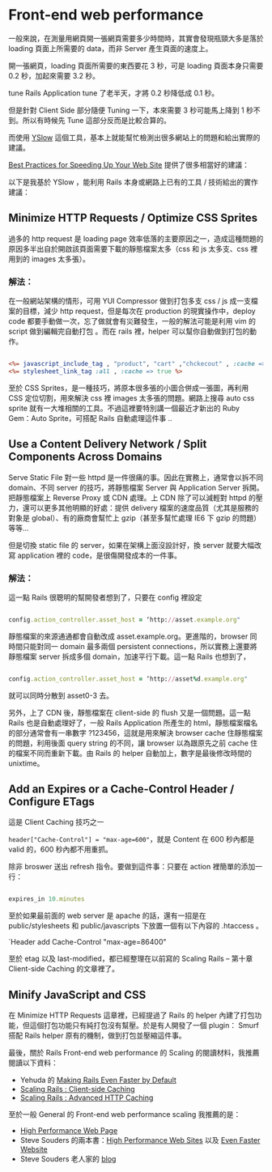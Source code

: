 # Front-end web performance

一般來說，在測量用網頁開一張網頁需要多少時間時，其實會發現瓶頸大多是落於 loading 頁面上所需要的 data，而非 Server 產生頁面的速度上。

開一張網頁，loading 頁面所需要的東西要花 3 秒，可是 loading 頁面本身只需要 0.2 秒，加起來需要 3.2 秒。

tune Rails Application tune 了老半天，才將 0.2 秒降低成 0.1 秒。

但是針對 Client Side 部分隨便 Tuning 一下，本來需要 3 秒可能馬上降到 1 秒不到。所以有時候先 Tune 這部分反而是比較合算的。

而使用 [YSlow](http://developer.yahoo.com/yslow/) 這個工具，基本上就能幫忙檢測出很多網站上的問題和給出實際的建議。

[Best Practices for Speeding Up Your Web Site](http://developer.yahoo.com/performance/rules.html) 提供了很多相當好的建議：

以下是我基於 YSlow ，能利用 Rails 本身或網路上已有的工具 / 技術給出的實作建議：

## Minimize HTTP Requests / Optimize CSS Sprites

過多的 http request 是 loading page 效率低落的主要原因之一，造成這種問題的原因多半出自於開啟該頁面需要下載的靜態檔案太多（css 和 js 太多支、css 裡用到的 images 太多張）。

### 解法：

在一般網站架構的情形，可用 YUI Compressor 做到打包多支 css / js 成一支檔案的目標，減少 http request，但是每次在 production 的現實操作中，deploy code 都要手動做一次，忘了做就會有災難發生，一般的解法可能是利用 vim 的 script 做到編輯完自動打包 。而在 rails 裡，helper 可以幫你自動做到打包的動作。

``` rhtml

<%= javascript_include_tag , "product", "cart" ,"chckecout" , :cache => "shop" %>
<%= stylesheet_link_tag :all , :cache => true %>

```

至於 CSS Sprites，是一種技巧，將原本很多張的小圖合併成一張圖，再利用 CSS 定位切割，用來解決 css 裡 images 太多張的問題。網路上搜尋 auto css sprite 就有一大堆相關的工具。不過這裡要特別講一個最近才新出的 Ruby Gem：Auto Sprite，可搭配 Rails 自動處理這件事 ..

## Use a Content Delivery Network / Split Components Across Domains

Serve Static File 對一些 httpd 是一件很痛的事。因此在實務上，通常會以拆不同 domain、不同 server 的技巧，將靜態檔案 Server 與 Application Server 拆開。把靜態檔案上 Reverse Proxy 或 CDN 處理。上 CDN 除了可以減輕對 httpd 的壓力，還可以更多其他明顯的好處：提供 delivery 檔案的速度品質（尤其是服務的對象是 global）、有的廠商會幫忙上 gzip（甚至多幫忙處理 IE6 下 gzip 的問題）等等…

但是切換 static file 的 server，如果在架構上面沒設計好，換 server 就要大幅改寫 application 裡的 code，是很傷開發成本的一件事。

### 解法：

這一點 Rails 很聰明的幫開發者想到了，只要在 config 裡設定

``` ruby

config.action_controller.asset_host = ‘http://asset.example.org"

```

靜態檔案的來源通通都會自動改成 asset.example.org。更進階的，browser 同時間只能對同一 domain 最多兩個 persistent connections，所以實務上還要將靜態檔案 server 拆成多個 domain，加速平行下載。這一點 Rails 也想到了，

``` ruby

config.action_controller.asset_host = ‘http://asset%d.example.org"

```

就可以同時分散到 asset0-3 去。

另外，上了 CDN 後，靜態檔案在 client-side 的 flush 又是一個問題。這一點 Rails 也是自動處理好了，一般 Rails Application 所產生的 html，靜態檔案檔名的部分通常會有一串數字 ?123456，這就是用來解決 browser cache 住靜態檔案的問題，利用後面 query string 的不同，讓 browser 以為跟原先之前 cache 住的檔案不同而重新下載。由 Rails 的 helper 自動加上，數字是最後修改時間的 unixtime。

## Add an Expires or a Cache-Control Header / Configure ETags

這是 Client Caching 技巧之一

`header["Cache-Control"] = "max-age=600"`，就是 Content 在 600 秒內都是 valid 的，600 秒內都不用重抓。

除非 broswer 送出 refresh 指令。要做到這件事：只要在 action 裡簡單的添加一行：

``` ruby

expires_in 10.minutes

```

至於如果最前面的 web server 是 apache 的話，還有一招是在 public/stylesheets 和 public/javascripts 下放置一個有以下內容的 .htaccess 。

`Header add Cache-Control "max-age=86400"

至於 etag 以及 last-modified，都已經整理在以前寫的 Scaling Rails – 第十章 Client-side Caching 的文章裡了。

## Minify JavaScript and CSS

在 Minimize HTTP Requests 這章裡，已經提過了 Rails 的 helper 內建了打包功能，但這個打包功能只有純打包沒有幫壓。於是有人開發了一個 plugin： Smurf 搭配 Rails helper 原有的機制，做到打包並壓縮這件事。

最後，關於 Rails Front-end web performance 的 Scaling 的閱讀材料，我推薦閱讀以下資料：

* Yehuda 的 [Making Rails Even Faster by Default](http://en.oreilly.com/velocityfall09/public/schedule/detail/11221)
* [Scaling Rails : Client-side Caching](http://railslab.newrelic.com/2009/02/25/episode-10-client-side-caching)
* [Scaling Rails : Advanced HTTP Caching](http://railslab.newrelic.com/2009/02/26/episode-11-advanced-http-caching)

至於一般 General 的 Front-end web performance scaling 我推薦的是：

* [High Performance Web Page](http://www.slideshare.net/stoyan/high-performance-web-pages-20-new-best-practices)
* Steve Souders 的兩本書：[High Performance Web Sites](http://oreilly.com/catalog/9780596529307) 以及 [Even Faster Website](http://oreilly.com/catalog/9780596522308/)
* Steve Souders 老人家的 [blog](http://www.stevesouders.com/blog/)